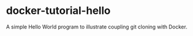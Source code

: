 # docker-tutorial-hello
A simple Hello World program to illustrate coupling git cloning with Docker.
